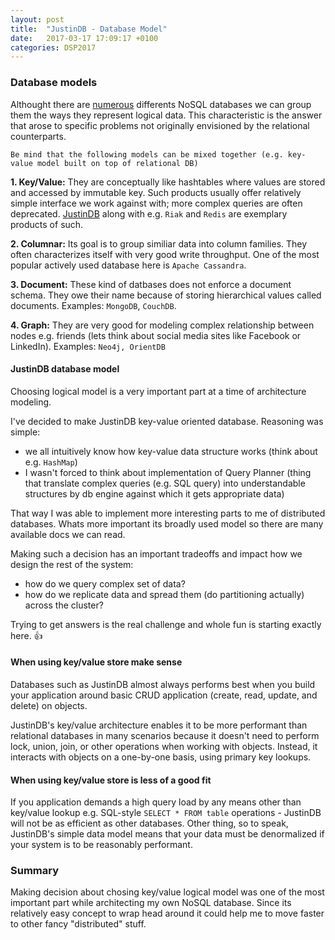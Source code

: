 ```yaml
---
layout: post
title:  "JustinDB - Database Model"
date:   2017-03-17 17:09:17 +0100
categories: DSP2017
---
```


### Database models
Althought there are [numerous][nosql-database] differents NoSQL databases we can group them the ways they represent logical data. This characteristic is the answer that arose to specific problems not originally envisioned by the relational counterparts.

```
Be mind that the following models can be mixed together (e.g. key-value model built on top of relational DB)
```

**1. Key/Value:**
They are conceptually like hashtables where values are stored and accessed by immutable key. Such products usually offer relatively simple interface we work against with; more complex queries are often deprecated.
[JustinDB][justindb] along with e.g. `Riak` and `Redis` are exemplary products of such.

**2. Columnar:**
Its goal is to group similiar data into column families. They often characterizes itself with very good write throughput.
One of the most popular actively used database here is `Apache Cassandra`.

**3. Document:**
These kind of datbases does not enforce a document schema. They owe their name because of storing hierarchical values called documents. Examples: `MongoDB`, `CouchDB`.

**4. Graph:**
They are very good for modeling complex relationship between nodes e.g. friends (lets think about social media sites like Facebook or LinkedIn). Examples: `Neo4j, OrientDB`


#### JustinDB database model
Choosing logical model is a very important part at a time of architecture modeling.

I've decided to make JustinDB key-value oriented database. Reasoning was simple:
- we all intuitively know how key-value data structure works (think about e.g. `HashMap`)
- I wasn't forced to think about implementation of Query Planner (thing that translate complex queries (e.g. SQL query) into understandable structures by db engine against which it gets appropriate data)

That way I was able to implement more interesting parts to me of distributed databases. Whats more important its broadly used model so there are many available docs we can read.

Making such a decision has an important tradeoffs and impact how we design the rest of the system:
- how do we query complex set of data?
- how do we replicate data and spread them (do partitioning actually) across the cluster?

Trying to get answers is the real challenge and whole fun is starting exactly here. 👍

#### When using key/value store make sense
Databases such as JustinDB almost always performs best when you build your application around basic CRUD application (create, read, update, and delete) on objects.

JustinDB's key/value architecture enables it to be more performant than relational databases in many scenarios because it doesn't need to perform lock, union, join, or other operations when working with objects. Instead, it interacts with objects on a one-by-one basis, using primary key lookups.

#### When using key/value store is less of a good fit
If you application demands a high query load by any means other than key/value lookup e.g. SQL-style `SELECT * FROM table` operations - JustinDB will not be as efficient as other databases. Other thing, so to speak, JustinDB's simple data model means that your data must be denormalized if your system is to be reasonably performant.

### Summary
Making decision about chosing key/value logical model was one of the most important part while architecting my own NoSQL database. Since its relatively easy concept to wrap head around it could help me to move faster to other fancy "distributed" stuff.


[justindb]: https://github.com/speedcom/JustinDB
[nosql-database]: http://nosql-database.org/